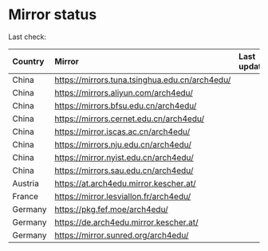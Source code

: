 <script src="./time.js"></script>
# Mirror status
Last check: <script type="text/javascript">localize(1708233349.978687);</script>

|Country|Mirror|Last update|
|:------|:-----|:----------|
|China|https://mirrors.tuna.tsinghua.edu.cn/arch4edu/|<script type="text/javascript">localize(1708194649);</script>|
|China|https://mirrors.aliyun.com/arch4edu/|<script type="text/javascript">localize(1708194649);</script>|
|China|https://mirrors.bfsu.edu.cn/arch4edu/|<script type="text/javascript">localize(1708194649);</script>|
|China|https://mirrors.cernet.edu.cn/arch4edu/|<script type="text/javascript">localize(1708194649);</script>|
|China|https://mirror.iscas.ac.cn/arch4edu/|<script type="text/javascript">localize(1708194649);</script>|
|China|https://mirrors.nju.edu.cn/arch4edu/|<script type="text/javascript">localize(1708194649);</script>|
|China|https://mirror.nyist.edu.cn/arch4edu/|<script type="text/javascript">localize(1708194649);</script>|
|China|https://mirrors.sau.edu.cn/arch4edu/|<script type="text/javascript">localize(1708194649);</script>|
|Austria|https://at.arch4edu.mirror.kescher.at/|<script type="text/javascript">localize(1708194649);</script>|
|France|https://mirror.lesviallon.fr/arch4edu/|<script type="text/javascript">localize(1708194649);</script>|
|Germany|https://pkg.fef.moe/arch4edu/|<script type="text/javascript">localize(1708194649);</script>|
|Germany|https://de.arch4edu.mirror.kescher.at/|<script type="text/javascript">localize(1708194649);</script>|
|Germany|https://mirror.sunred.org/arch4edu/|<script type="text/javascript">localize(1708194649);</script>|

<script src="./tablefilter/tablefilter.js"></script>
<script src="./table.js"></script>